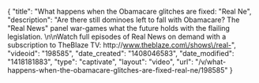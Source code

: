 {
    "title": "What happens when the Obamacare glitches are fixed: \"Real Ne",
    "description": "Are there still dominoes left to fall with Obamacare? The \"Real News\" panel war-games what the future holds with the flailing legislation. \n\nWatch full episodes of Real News on demand with a subscription to TheBlaze TV: http:\/\/www.theblaze.com\/shows\/real-",
    "videoid": "198585",
    "date_created": "1408046583",
    "date_modified": "1418181883",
    "type": "captivate",
    "layout": "video",
    "url": "\/v\/what-happens-when-the-obamacare-glitches-are-fixed-real-ne\/198585"
}